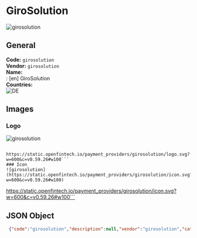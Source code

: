 # GiroSolution 
![girosolution](https://static.openfintech.io/payment_providers/girosolution/logo.svg?w=600&c=v0.59.26#w100)  
## General 
**Code:** `girosolution`  
**Vendor:** `girosolution`  
**Name:**  
:	[en] GiroSolution  
**Countries:**  
![DE](https://cdnjs.cloudflare.com/ajax/libs/flag-icon-css/3.3.0/flags/4x3/DE.svg#w24)  
 
## Images 
### Logo 
![girosolution](https://static.openfintech.io/payment_providers/girosolution/logo.svg?w=600&c=v0.59.26#w100)  
```
 https://static.openfintech.io/payment_providers/girosolution/logo.svg?w=600&c=v0.59.26#w100```  
### Icon 
![girosolution](https://static.openfintech.io/payment_providers/girosolution/icon.svg?w=600&c=v0.59.26#w100)  
```
 https://static.openfintech.io/payment_providers/girosolution/icon.svg?w=600&c=v0.59.26#w100```  
## JSON Object 
```json
 {"code":"girosolution","description":null,"vendor":"girosolution","categories":null,"countries":["DE"],"payment_method":null,"payout_method":null,"metadata":{"about_payments_code":"girosolution"},"name":{"en":"GiroSolution"}}```  
